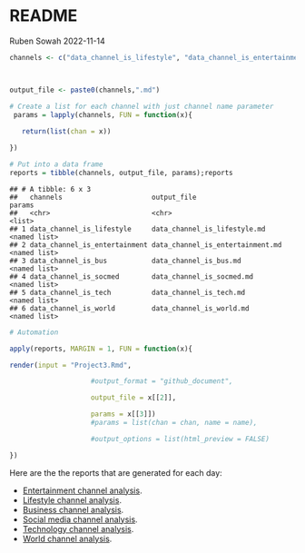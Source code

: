 README
================
Ruben Sowah
2022-11-14

``` r
channels <- c("data_channel_is_lifestyle", "data_channel_is_entertainment", "data_channel_is_bus", "data_channel_is_socmed", "data_channel_is_tech", "data_channel_is_world")



output_file <- paste0(channels,".md")

# Create a list for each channel with just channel name parameter
 params = lapply(channels, FUN = function(x){
 
   return(list(chan = x))

})

# Put into a data frame
reports = tibble(channels, output_file, params);reports
```

    ## # A tibble: 6 x 3
    ##   channels                      output_file                      params      
    ##   <chr>                         <chr>                            <list>      
    ## 1 data_channel_is_lifestyle     data_channel_is_lifestyle.md     <named list>
    ## 2 data_channel_is_entertainment data_channel_is_entertainment.md <named list>
    ## 3 data_channel_is_bus           data_channel_is_bus.md           <named list>
    ## 4 data_channel_is_socmed        data_channel_is_socmed.md        <named list>
    ## 5 data_channel_is_tech          data_channel_is_tech.md          <named list>
    ## 6 data_channel_is_world         data_channel_is_world.md         <named list>

``` r
# Automation

apply(reports, MARGIN = 1, FUN = function(x){

render(input = "Project3.Rmd",

                    #output_format = "github_document",

                    output_file = x[[2]],

                    params = x[[3]])
                    #params = list(chan = chan, name = name),

                    #output_options = list(html_preview = FALSE)

})
```

Here are the the reports that are generated for each day:

-   [Entertainment channel analysis](Project3.md).  
-   [Lifestyle channel analysis](data_channel_is_lifestyle.md).
-   [Business channel analysis](data_channel_is_bus.md).
-   [Social media channel analysis](data_channel_is_socmed.md).
-   [Technology channel analysis](data_channel_is_tech.md).
-   [World channel analysis](data_channel_is_world.md).
